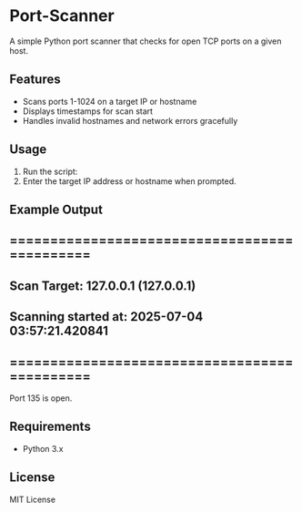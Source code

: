 # Port-Scanner
A simple Python port scanner that checks for open TCP ports on a given host.

## Features
- Scans ports 1-1024 on a target IP or hostname
- Displays timestamps for scan start
- Handles invalid hostnames and network errors gracefully

## Usage
1. Run the script:
2. Enter the target IP address or hostname when prompted.

## Example Output

=============================================
-
Scan Target: 127.0.0.1 (127.0.0.1)
-
Scanning started at: 2025-07-04 03:57:21.420841
-
=============================================
-
Port 135 is open.

## Requirements
- Python 3.x

## License
MIT License
